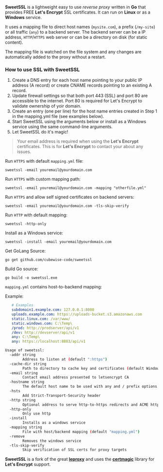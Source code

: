 **SweetSSL** is a lightweight easy to use *reverse proxy* written in **Go** that provides FREE **Let's Encrypt** SSL certificates. It can run on **Linux** or as a **Windows** service.

It uses a mapping file to direct host names (`mysite.com`), a prefix (`/my-site`) or all traffic (`any`) to a backend server. The backend server can be a IP address, `HTTP`/`HTTPS` web server or can be a directory on disk (for static content).

The mapping file is watched on the file system and any changes are automatically added to the proxy without a restart.

### How to use SSL with SweetSSL

1. Create a DNS entry for each host name pointing to your public IP address (A record) or create CNAME records pointing to an existing A record.
1. Update firewall settings so that both port 443 (SSL) and port 80 are accessible to the internet. Port 80 is required for Let's Encrypt to validate ownership of yoir domain.
1. Create an entry (one per line) for the host name entries created in Step 1 in the mapping.yml file (see examples below).
1. Start SweetSSL using the arguments below or install as a Windows service using the same command-line arguments.
1. Let SweetSSL do it's magic!

> Your email address is required when using the **Let's Encrypt** certificates. This is for **Let's Encrypt** to contact your about any issues.

Run `HTTPS` with default `mapping.yml` file:

	sweetssl -email youremail@yourdomain.com

Run `HTTPS` with custom mapping path:

	sweetssl -email youremail@yourdomain.com -mapping "otherfile.yml"

Run `HTTPS` and allow self signed certificates on backend servers:

	sweetssl -email youremail@yourdomain.com -tls-skip-verify

Run `HTTP` with default mapping:

	sweetssl -http-only

Install as a Windows service:

	sweetssl -install -email youremail@yourdomain.com

Get GoLang Source:

	go get github.com/cubewise-code/sweetssl

Build Go source:

	go build -o sweetssl.exe


`mapping.yml` contains host-to-backend mapping:

Example:

```yaml
   # Examples
   subdomain1.example.com: 127.0.0.1:8080
   uploads.example.com: https://uploads-bucket.s3.amazonaws.com
   static.linux.com: /var/www/
   static.windows.com: C:\Temp\
   /prod: http://prodserver/api/v1
   /dev: http://devserver/api/v1
   any: C:\Temp\
   any: https://localhost:8883/api/v1
```

```bash
Usage of sweetssl:
  -addr string
        Address to listen at (default ":https")
  -cache-dir string
        Path to directory to cache key and certificates (default Windows "C:\\ProgramData\sweetssl\cache", Linux "/var/cache/sweetssl")
  -email string
        Contact email address presented to letsencrypt CA
  -hostname string
        The default host name to be used with any and / prefix options
  -hsts
        Add Strict-Transport-Security header
  -http string
        Optional address to serve http-to-https redirects and ACME http-01 challenge responses (default ":http")
  -http-only
        Only use http
  -install
        Installs as a windows service
  -mapping string
        File with host/backend mapping (default "mapping.yml")
  -remove
        Removes the windows service
  -tls-skip-verify
        Skip verification of SSL certs for proxy targets
```

**SweetSSL** is a fork of the great [**leproxy**](https://github.com/artyom/leproxy) and uses the [**certmagic**](https://github.com/mholt/certmagic) library for **Let's Encrypt** support.
